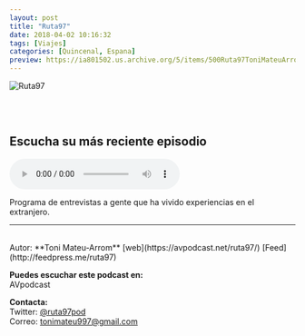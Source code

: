 ```yaml
---
layout: post
title: "Ruta97"
date: 2018-04-02 10:16:32
tags: [Viajes]
categories: [Quincenal, Espana]
preview: https://ia801502.us.archive.org/5/items/500Ruta97ToniMateuArrom/300Ruta97%20-%20Toni%20Mateu%20Arrom.jpg
---
```


![Ruta97](https://ia801502.us.archive.org/5/items/500Ruta97ToniMateuArrom/500Ruta97%20-%20Toni%20Mateu%20Arrom.jpg)

<br/>
<br/>

## Escucha su más reciente episodio

<!--reproductor-feed=http://feedpress.me/ruta97-->
<!--reproductor-start-->
<audio id="audio" preload="auto" controls="" src="http://tracking.feedpress.it/link/17960/10635264/R97_T2_001_INTERRAIL_DEF.mp3"></audio>
<!--reproductor-end-->

Programa de entrevistas a gente que ha vivido experiencias en el extranjero.  

_ _ _
<br>
Autor: **Toni Mateu-Arrom**  
[web](https://avpodcast.net/ruta97/)  
[Feed](http://feedpress.me/ruta97)  


**Puedes escuchar este podcast en:**  
AVpodcast  

**Contacta:**  
Twitter: [@ruta97pod](https://twitter.com/ruta97pod)  
Correo: [tonimateu997@gmail.com](mailto:tonimateu997@gmail.com)  

